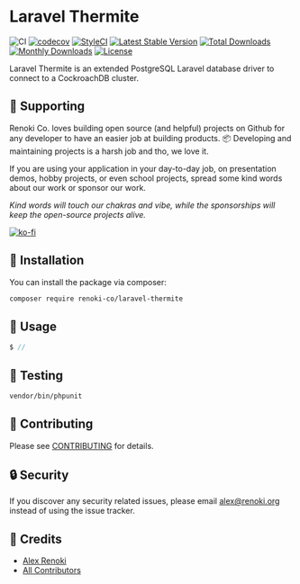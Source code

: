 Laravel Thermite
================

![CI](https://github.com/renoki-co/laravel-thermite/workflows/CI/badge.svg?branch=master)
[![codecov](https://codecov.io/gh/renoki-co/laravel-thermite/branch/master/graph/badge.svg)](https://codecov.io/gh/renoki-co/laravel-thermite/branch/master)
[![StyleCI](https://github.styleci.io/repos/:styleci_code/shield?branch=master)](https://github.styleci.io/repos/:styleci_code)
[![Latest Stable Version](https://poser.pugx.org/renoki-co/laravel-thermite/v/stable)](https://packagist.org/packages/renoki-co/laravel-thermite)
[![Total Downloads](https://poser.pugx.org/renoki-co/laravel-thermite/downloads)](https://packagist.org/packages/renoki-co/laravel-thermite)
[![Monthly Downloads](https://poser.pugx.org/renoki-co/laravel-thermite/d/monthly)](https://packagist.org/packages/renoki-co/laravel-thermite)
[![License](https://poser.pugx.org/renoki-co/laravel-thermite/license)](https://packagist.org/packages/renoki-co/laravel-thermite)

Laravel Thermite is an extended PostgreSQL Laravel database driver to connect to a CockroachDB cluster.

## 🤝 Supporting

Renoki Co. loves building open source (and helpful) projects on Github for any developer to have an easier job at building products. 📦 Developing and maintaining projects is a harsh job and tho, we love it.

If you are using your application in your day-to-day job, on presentation demos, hobby projects, or even school projects, spread some kind words about our work or sponsor our work.

_Kind words will touch our chakras and vibe, while the sponsorships will keep the open-source projects alive._

[![ko-fi](https://www.ko-fi.com/img/githubbutton_sm.svg)](https://ko-fi.com/R6R42U8CL)

## 🚀 Installation

You can install the package via composer:

```bash
composer require renoki-co/laravel-thermite
```

## 🙌 Usage

```php
$ //
```

## 🐛 Testing

``` bash
vendor/bin/phpunit
```

## 🤝 Contributing

Please see [CONTRIBUTING](CONTRIBUTING.md) for details.

## 🔒  Security

If you discover any security related issues, please email alex@renoki.org instead of using the issue tracker.

## 🎉 Credits

- [Alex Renoki](https://github.com/rennokki)
- [All Contributors](../../contributors)

